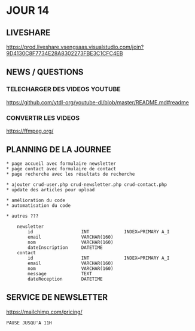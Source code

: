 # JOUR 14

## LIVESHARE

https://prod.liveshare.vsengsaas.visualstudio.com/join?9D4130C8F7734E28A8302273FBE3C1CFC4EB

## NEWS / QUESTIONS

### TELECHARGER DES VIDEOS YOUTUBE

https://github.com/ytdl-org/youtube-dl/blob/master/README.md#readme

### CONVERTIR LES VIDEOS

https://ffmpeg.org/


## PLANNING DE LA JOURNEE

    * page accueil avec formulaire newsletter
    * page contact avec formulaire de contact
    * page recherche avec les résultats de recherche

    * ajouter crud-user.php crud-newsletter.php crud-contact.php
    * update des articles pour upload

    * amélioration du code
    * automatisation du code

    * autres ???

        newsletter
            id                  INT             INDEX=PRIMARY A_I
            email               VARCHAR(160)
            nom                 VARCHAR(160)
            dateInscription     DATETIME
        contact
            id                  INT             INDEX=PRIMARY A_I
            email               VARCHAR(160)
            nom                 VARCHAR(160)
            message             TEXT
            dateReception       DATETIME

## SERVICE DE NEWSLETTER

https://mailchimp.com/pricing/


    PAUSE JUSQU'A 11H

    